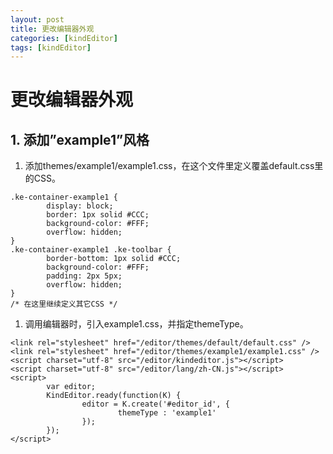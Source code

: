```yaml
---
layout: post
title: 更改编辑器外观
categories: [kindEditor]
tags: [kindEditor]
---
```


# 更改编辑器外观

## 1. 添加”example1”风格

1.  添加themes/example1/example1.css，在这个文件里定义覆盖default.css里的CSS。

```
.ke-container-example1 {
        display: block;
        border: 1px solid #CCC;
        background-color: #FFF;
        overflow: hidden;
}
.ke-container-example1 .ke-toolbar {
        border-bottom: 1px solid #CCC;
        background-color: #FFF;
        padding: 2px 5px;
        overflow: hidden;
}
/* 在这里继续定义其它CSS */
```

1.  调用编辑器时，引入example1.css，并指定themeType。

```
<link rel="stylesheet" href="/editor/themes/default/default.css" />
<link rel="stylesheet" href="/editor/themes/example1/example1.css" />
<script charset="utf-8" src="/editor/kindeditor.js"></script>
<script charset="utf-8" src="/editor/lang/zh-CN.js"></script>
<script>
        var editor;
        KindEditor.ready(function(K) {
                editor = K.create('#editor_id', {
                        themeType : 'example1'
                });
        });
</script>
```